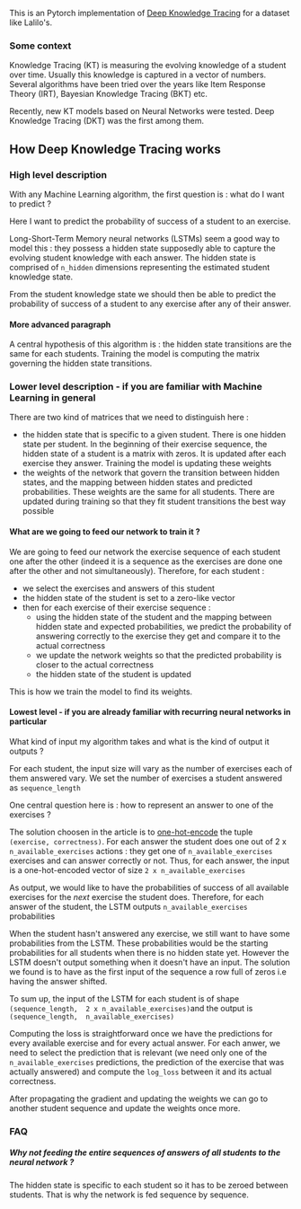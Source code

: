 This is an Pytorch implementation of [Deep Knowledge Tracing](https://stanford.edu/~cpiech/bio/papers/deepKnowledgeTracing.pdf) for a dataset like Lalilo's.

### Some context

Knowledge Tracing (KT) is measuring the evolving knowledge of a student over time. Usually this knowledge is captured in a vector of numbers. Several algorithms have been tried over the years like Item Response Theory (IRT), Bayesian Knowledge Tracing (BKT) etc.

Recently, new KT models based on Neural Networks were tested. Deep Knowledge Tracing (DKT) was the first among them.

## How Deep Knowledge Tracing works

### High level description 

With any Machine Learning algorithm, the first question is : what do I want to predict ?

Here I want to predict the probability of success of a student to an exercise.

Long-Short-Term Memory neural networks (LSTMs) seem a good way to model this : they possess a hidden state supposedly able to capture the evolving student knowledge with each answer.
The hidden state is comprised of ```n_hidden``` dimensions representing the estimated student knowledge state.

From the student knowledge state we should then be able to predict the probability of success of a student to any exercise after any of their answer.

#### More advanced paragraph

A central hypothesis of this algorithm is : the hidden state transitions are the same for each students. Training the model is computing the matrix governing the hidden state transitions.

### Lower level description - if you are familiar with Machine Learning in general

There are two kind of matrices that we need to distinguish here :
- the hidden state that is specific to a given student. There is one hidden state per student. In the beginning of their exercise sequence, the hidden state of a student is a matrix with zeros. It is updated after each exercise they answer. Training the model is updating these weights
- the weights of the network that govern the transition between hidden states, and the mapping between hidden states and predicted probabilities. These weights are the same for all students. There are updated during training so that they fit student transitions the best way possible

#### What are we going to feed our network to train it ?
We are going to feed our network the exercise sequence  of each student one after the other (indeed it is a sequence as the exercises are done one after the other and not simultaneously). Therefore, for each student :
- we select the exercises and answers of this student
- the hidden state of the student is set to a zero-like vector
- then for each exercise of their exercise sequence :
  - using the hidden state of the student and the mapping between hidden state and expected probabilities, we predict the probability of answering correctly to the exercise they get and compare it to the actual correctness
  - we update the network weights so that the predicted probability is closer to the actual correctness
  - the hidden state of the student is updated

This is how we train the model to find its weights.

#### Lowest level - if you are already familiar with recurring neural networks in particular

What kind of input my algorithm takes and what is the kind of output it outputs ?

For each student, the input size will vary as the number of exercises each of them answered vary. We set the number of exercises a student answered as ```sequence_length```

One central question here is : how to represent an answer to one of the exercises ?

The solution choosen in the article is to [one-hot-encode](https://hackernoon.com/what-is-one-hot-encoding-why-and-when-do-you-have-to-use-it-e3c6186d008f) the tuple ```(exercise, correctness)```.
For each answer the student does one out of 2 x ```n_available_exercises``` actions : they get one of ```n_available_exercises``` exercises and can answer correctly or not. Thus, for each answer, the input is a one-hot-encoded vector of size ```2 x n_available_exercises```

As output, we would like to have the probabilities of success of all available exercises for the *next* exercise the student does. Therefore, for each answer of the student, the LSTM outputs ```n_available_exercises``` probabilities

When the student hasn't answered any exercise, we still want to have some probabilities from the LSTM. These probabilities would be the starting probabilities for all students when there is no hidden state yet. However the LSTM doesn't output something when it doesn't have an input. The solution we found is to have as the first input of the sequence a row full of zeros i.e having the answer shifted.

To sum up, the input of the LSTM for each student is of shape ```(sequence_length,  2 x n_available_exercises)```and the output is ```(sequence_length,  n_available_exercises)```

Computing the loss is straightforward once we have the predictions for every available exercise and for every actual answer. For each anwer, we need to select the prediction that is relevant (we need only one of the ```n_available_exercises``` predictions, the prediction of the exercise that was actually answered) and compute the ```log_loss``` between it and its actual correctness.

After propagating the gradient and updating the weights we can go to another student sequence and update the weights once more.


### FAQ
##### Why not feeding the entire sequences of answers of all students to the neural network ?
The hidden state is specific to each student so it has to be zeroed between students. That is why the network is fed sequence by sequence.